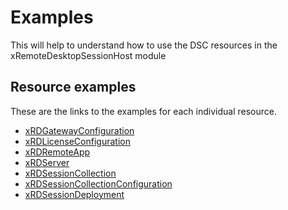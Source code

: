 # Examples

This will help to understand how to use the DSC resources in the
xRemoteDesktopSessionHost module

## Resource examples

These are the links to the examples for each individual resource.

- [xRDGatewayConfiguration](Resources/xRDGatewayConfiguration)
- [xRDLicenseConfiguration](Resources/xRDLicenseConfiguration)
- [xRDRemoteApp](Resources/xRDRemoteApp)
- [xRDServer](Resources/xRDServer)
- [xRDSessionCollection](Resources/xRDSessionCollection)
- [xRDSessionCollectionConfiguration](Resources/xRDSessionCollectionConfiguration)
- [xRDSessionDeployment](Resources/xRDSessionDeployment)
